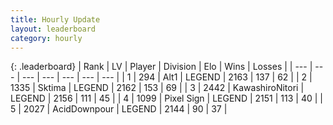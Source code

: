 ```yaml
---
title: Hourly Update
layout: leaderboard
category: hourly
---
```


{: .leaderboard}
| Rank | LV | Player | Division | Elo | Wins | Losses |
| --- | --- | --- | --- | --- | --- | --- |
| <span data-change="1">1</span> | 294 | <span title="ID: 443550">Alt1</span> | LEGEND | <span data-change="5">2163</span> | <span data-change="1">137</span> | <span data-change="0">62</span> |
| <span data-change="-1">2</span> | 1335 | <span title="ID: 353063">Sktima</span> | LEGEND | <span data-change="0">2162</span> | <span data-change="0">153</span> | <span data-change="0">69</span> |
| <span data-change="0">3</span> | 2442 | <span title="ID: 164871">KawashiroNitori</span> | LEGEND | <span data-change="0">2156</span> | <span data-change="0">111</span> | <span data-change="0">45</span> |
| <span data-change="0">4</span> | 1099 | <span title="ID: 568882">Pixel Sign</span> | LEGEND | <span data-change="0">2151</span> | <span data-change="0">113</span> | <span data-change="0">40</span> |
| <span data-change="0">5</span> | 2027 | <span title="ID: 304661">AcidDownpour</span> | LEGEND | <span data-change="0">2144</span> | <span data-change="0">90</span> | <span data-change="0">37</span> |